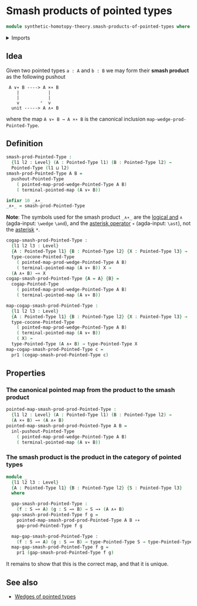 # Smash products of pointed types

```agda
module synthetic-homotopy-theory.smash-products-of-pointed-types where
```

<details><summary>Imports</summary>

```agda
open import foundation.dependent-pair-types
open import foundation.universe-levels

open import structured-types.pointed-cartesian-product-types
open import structured-types.pointed-maps
open import structured-types.pointed-types
open import structured-types.pointed-unit-type

open import synthetic-homotopy-theory.cocones-under-spans-of-pointed-types
open import synthetic-homotopy-theory.pushouts-of-pointed-types
open import synthetic-homotopy-theory.wedges-of-pointed-types
```

</details>

## Idea

Given two pointed types `a : A` and `b : B` we may form their **smash product**
as the following pushout

```text
 A ∨∗ B ----> A ×∗ B
    |           |
    |           |
    v        ⌜  v
  unit -----> A ∧∗ B
```

where the map `A ∨∗ B → A ×∗ B` is the canonical inclusion
`map-wedge-prod-Pointed-Type`.

## Definition

```agda
smash-prod-Pointed-Type :
  {l1 l2 : Level} (A : Pointed-Type l1) (B : Pointed-Type l2) →
  Pointed-Type (l1 ⊔ l2)
smash-prod-Pointed-Type A B =
  pushout-Pointed-Type
    ( pointed-map-prod-wedge-Pointed-Type A B)
    ( terminal-pointed-map (A ∨∗ B))

infixr 10 _∧∗_
_∧∗_ = smash-prod-Pointed-Type
```

**Note**: The symbols used for the smash product `_∧∗_` are the
[logical and](https://codepoints.net/U+2227) `∧` (agda-input: `\wedge` `\and`),
and the [asterisk operator](https://codepoints.net/U+2217) `∗` (agda-input:
`\ast`), not the [asterisk](https://codepoints.net/U+002A) `*`.

```agda
cogap-smash-prod-Pointed-Type :
  {l1 l2 l3 : Level}
  {A : Pointed-Type l1} {B : Pointed-Type l2} {X : Pointed-Type l3} →
  type-cocone-Pointed-Type
    ( pointed-map-prod-wedge-Pointed-Type A B)
    ( terminal-pointed-map (A ∨∗ B)) X →
  (A ∧∗ B) →∗ X
cogap-smash-prod-Pointed-Type {A = A} {B} =
  cogap-Pointed-Type
    ( pointed-map-prod-wedge-Pointed-Type A B)
    ( terminal-pointed-map (A ∨∗ B))

map-cogap-smash-prod-Pointed-Type :
  {l1 l2 l3 : Level}
  {A : Pointed-Type l1} {B : Pointed-Type l2} {X : Pointed-Type l3} →
  type-cocone-Pointed-Type
    ( pointed-map-prod-wedge-Pointed-Type A B)
    ( terminal-pointed-map (A ∨∗ B))
    ( X) →
  type-Pointed-Type (A ∧∗ B) → type-Pointed-Type X
map-cogap-smash-prod-Pointed-Type c =
  pr1 (cogap-smash-prod-Pointed-Type c)
```

## Properties

### The canonical pointed map from the product to the smash product

```agda
pointed-map-smash-prod-prod-Pointed-Type :
  {l1 l2 : Level} (A : Pointed-Type l1) (B : Pointed-Type l2) →
  (A ×∗ B) →∗ (A ∧∗ B)
pointed-map-smash-prod-prod-Pointed-Type A B =
  inl-pushout-Pointed-Type
    ( pointed-map-prod-wedge-Pointed-Type A B)
    ( terminal-pointed-map (A ∨∗ B))
```

### The smash product is the product in the category of pointed types

```agda
module _
  {l1 l2 l3 : Level}
  {A : Pointed-Type l1} {B : Pointed-Type l2} {S : Pointed-Type l3}
  where

  gap-smash-prod-Pointed-Type :
    (f : S →∗ A) (g : S →∗ B) → S →∗ (A ∧∗ B)
  gap-smash-prod-Pointed-Type f g =
    pointed-map-smash-prod-prod-Pointed-Type A B ∘∗
    gap-prod-Pointed-Type f g

  map-gap-smash-prod-Pointed-Type :
    (f : S →∗ A) (g : S →∗ B) → type-Pointed-Type S → type-Pointed-Type (A ∧∗ B)
  map-gap-smash-prod-Pointed-Type f g =
    pr1 (gap-smash-prod-Pointed-Type f g)
```

It remains to show that this is the correct map, and that it is unique.

## See also

- [Wedges of pointed types](synthetic-homotopy-theory.wedges-of-pointed-types.md)
